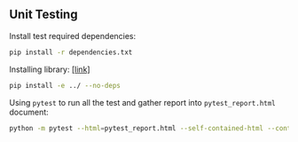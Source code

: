 ## Unit Testing

Install test required dependencies:
```bash
pip install -r dependencies.txt
```

Installing library:
[[link]](https://stackoverflow.com/questions/19048732/python-setup-py-develop-vs-install)
```bash
pip install -e ../ --no-deps
```

Using `pytest` to run all the test and gather report into `pytest_report.html` document:
```bash
python -m pytest --html=pytest_report.html --self-contained-html --continue-on-collection-errors .
```
